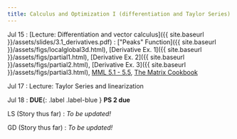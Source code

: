 ```yaml
---
title: Calculus and Optimization I (differentiation and Taylor Series)
---
```

Jul 15
: [Lecture: Differentiation and vector calculus]({{ site.baseurl }}/assets/slides/3.1_derivatives.pdf)
    : ["Peaks" Function]({{ site.baseurl }}/assets/figs/localglobal3d.html), [Derivative Ex. 1]({{ site.baseurl }}/assets/figs/partial1.html),
    [Derivative Ex. 2]({{ site.baseurl }}/assets/figs/partial2.html), [Derivative Ex. 3]({{ site.baseurl }}/assets/figs/partial3.html), [MML 5.1 - 5.5](https://mml-book.github.io/book/mml-book.pdf), [The Matrix Cookbook](https://www.math.uwaterloo.ca/~hwolkowi/matrixcookbook.pdf)

Jul 17
: Lecture: Taylor Series and linearization

Jul 18
: **DUE**{: .label .label-blue } **PS 2 due**

LS (Story thus far)
: *To be updated!*

GD (Story thus far)
: *To be updated!*
